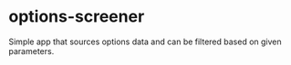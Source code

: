 # options-screener

Simple app that sources options data and can be filtered based on given parameters.
